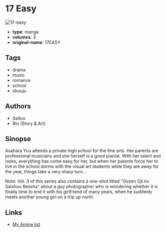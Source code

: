 # 17 Easy

![17-easy](https://cdn.myanimelist.net/images/manga/1/32730.jpg)

-   **type**: manga
-   **volumes**: 3
-   **original-name**: 17EASY

## Tags

-   drama
-   music
-   romance
-   school
-   shoujo

## Authors

-   Saitou
-   Rin (Story & Art)

## Sinopse

Asahara Yuu attends a private high school for the fine arts. Her parents are professional musicians and she herself is a good pianist. With her talent and looks, everything has come easy for her, but when her parents force her to live in the school dorms with the visual art students while they are away for the year, things take a very sharp turn...

Note: Vol. 3 of this series also contains a one-shot titled "Gozen Oji no Saishuu Ressha" about a guy photographer who is wondering whether it is finally time to end it with his girlfriend of many years, when he suddenly meets another young girl on a trip up north.

## Links

-   [My Anime list](https://myanimelist.net/manga/20587/17_Easy)
